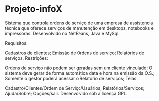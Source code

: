 # Projeto-infoX

Sistema que controla ordens de serviço de uma empresa de assistencia técnica que oferece serviços de manutenção em desktops, notebooks e impressoras. Desenvolvido no NetBeans, Java e MySql.

Requisitos:

Cadastros de clientes;
Emissão de Ordens de serviço;
Relatórios de serviços.
Restrições:

Ordens de serviço não podem ser geradas sem um cliente vinculado;
O sistema deve gerar de forma automática data e hora na emissão da O.S.;
Somente o gestor poderá acessar o Relatório de serviços;
Telas:

Cadastro/Clientes/Ordem de Serviço/Usuários;
Relatórios/Serviços;
Ajuda/Sobre;
Opções/sair.
Desenvolvido sob a licença GPL.